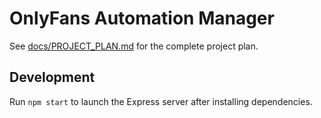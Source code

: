 # OnlyFans Automation Manager

See [docs/PROJECT_PLAN.md](docs/PROJECT_PLAN.md) for the complete project plan.

## Development

Run `npm start` to launch the Express server after installing dependencies.
